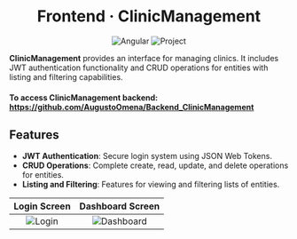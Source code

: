 <div align="center">
  <h1>Frontend · ClinicManagement</h1>
</div>

<p align="center">
  <img src="https://img.shields.io/badge/Angular-17.3.6-red" alt="Angular">
  <img src="https://img.shields.io/badge/version-1.0.0-blue" alt="Project">
</p>

**ClinicManagement** provides an interface for managing clinics. It includes JWT authentication functionality and CRUD operations for entities with listing and filtering capabilities.



#### To access ClinicManagement backend: https://github.com/AugustoOmena/Backend_ClinicManagement

## Features

- **JWT Authentication**: Secure login system using JSON Web Tokens.
- **CRUD Operations**: Complete create, read, update, and delete operations for entities.
- **Listing and Filtering**: Features for viewing and filtering lists of entities.


<div align="center">

| Login Screen | Dashboard Screen |
|:-------------:|:-----------------:|
| ![Login](https://github.com/AugustoOmena/FRONTEND_Clinica_Medica/assets/122471298/c3715d57-ad27-4905-ae02-e67350554c5f) | ![Dashboard](https://github.com/AugustoOmena/FRONTEND_Clinica_Medica/assets/122471298/e3e54692-ee58-401e-a4dd-ec9229cfb2db) |

</div>

